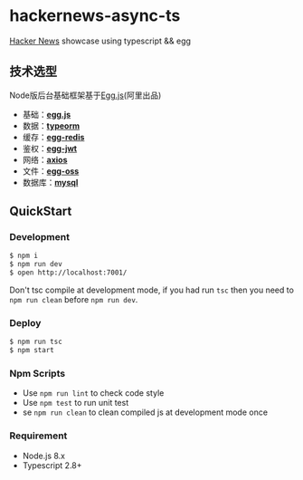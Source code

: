 # hackernews-async-ts

[Hacker News](https://news.ycombinator.com/) showcase using typescript && egg



## 技术选型

Node版后台基础框架基于[Egg.js](https://eggjs.org/zh-cn/)(阿里出品)

- 基础：**[egg.js](https://eggjs.org/zh-cn/)**
- 数据：**[typeorm](https://typeorm.io/)**
- 缓存：**[egg-redis](https://www.npmjs.com/package/egg-redis)**
- 鉴权：**[egg-jwt](https://www.npmjs.com/package/egg-jwt)**
- 网络：**[axios](https://www.npmjs.com/package/axios)**
- 文件：**[egg-oss](https://www.npmjs.com/package/egg-oss)**
- 数据库：**[mysql](https://www.mysql.com/)**

## QuickStart

### Development

```bash
$ npm i
$ npm run dev
$ open http://localhost:7001/
```

Don't tsc compile at development mode, if you had run `tsc` then you need to `npm run clean` before `npm run dev`.

### Deploy

```bash
$ npm run tsc
$ npm start
```

### Npm Scripts

- Use `npm run lint` to check code style
- Use `npm test` to run unit test
- se `npm run clean` to clean compiled js at development mode once

### Requirement

- Node.js 8.x
- Typescript 2.8+
